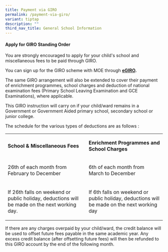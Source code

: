 ```yaml
---
title: Payment via GIRO
permalink: /payment-via-giro/
variant: tiptap
description: ""
third_nav_title: General School Information
---
```

<h4>Apply for GIRO Standing Order</h4>
<p>You are strongly encouraged to apply for your child's school and miscellaneous
fees to be paid through GIRO.</p>
<p>You can sign up for the GIRO scheme with MOE through&nbsp;<strong><a href="https://www.moe.gov.sg/financial-matters/fees/egiro" rel="noopener noreferrer nofollow" target="_blank">eGIRO</a>.</strong>
</p>
<p>The same GIRO arrangement will also be extended to cover their payment
of enrichment programmes, school charges and deduction of national examination
fees (Primary School Leaving Examination and GCE Examinations), where applicable.</p>
<p>This GIRO instruction will carry on if your child/ward remains in a Government
or Government Aided primary school, secondary school or junior college.</p>
<p>The schedule for the various types of deductions are as follows :</p>
<table style="minWidth: 50px">
<colgroup>
<col>
<col>
</colgroup>
<tbody>
<tr>
<td rowspan="1" colspan="1">
<p><strong>School &amp; Miscellaneous Fees</strong>
</p>
</td>
<td rowspan="1" colspan="1">
<p><strong>Enrichment Programmes and School Charges</strong>
</p>
</td>
</tr>
<tr>
<td rowspan="1" colspan="1">
<p>26th of each month from February to December
<br>
<br>
<br>If 26th falls on weekend or public holiday, deductions will be made on
the next working day.</p>
</td>
<td rowspan="1" colspan="1">
<p>6th of each month from March to December
<br>
<br>
<br>If 6th falls on weekend or public holiday, deductions will be made on
the next working day</p>
</td>
</tr>
</tbody>
</table>
<p>If there are any charges overpaid by your child/ward, the credit balance
will be used to offset future fees payable in the same academic year. Any
excess credit balance (after offsetting future fees) will then be refunded
to this GIRO account by the end of the following month.</p>
<p>&nbsp;</p>